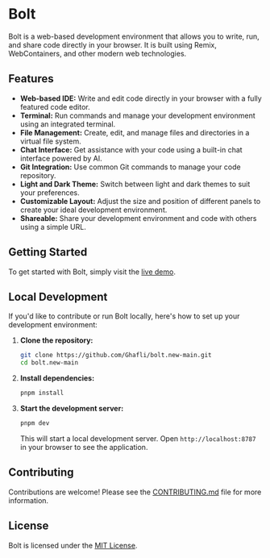 # Bolt

Bolt is a web-based development environment that allows you to write, run, and share code directly in your browser. It is built using Remix, WebContainers, and other modern web technologies.

## Features

-   **Web-based IDE:** Write and edit code directly in your browser with a fully featured code editor.
-   **Terminal:** Run commands and manage your development environment using an integrated terminal.
-   **File Management:** Create, edit, and manage files and directories in a virtual file system.
-   **Chat Interface:** Get assistance with your code using a built-in chat interface powered by AI.
-   **Git Integration:** Use common Git commands to manage your code repository.
-   **Light and Dark Theme:** Switch between light and dark themes to suit your preferences.
-   **Customizable Layout:** Adjust the size and position of different panels to create your ideal development environment.
-   **Shareable:** Share your development environment and code with others using a simple URL.

## Getting Started

To get started with Bolt, simply visit the [live demo](https://bolt.new).

## Local Development

If you'd like to contribute or run Bolt locally, here's how to set up your development environment:

1.  **Clone the repository:**
    ```bash
    git clone https://github.com/Ghafli/bolt.new-main.git
    cd bolt.new-main
    ```
2.  **Install dependencies:**
    ```bash
    pnpm install
    ```
3.  **Start the development server:**
    ```bash
    pnpm dev
    ```
    This will start a local development server.
    Open `http://localhost:8787` in your browser to see the application.

## Contributing

Contributions are welcome! Please see the [CONTRIBUTING.md](CONTRIBUTING.md) file for more information.

## License

Bolt is licensed under the [MIT License](LICENSE).
